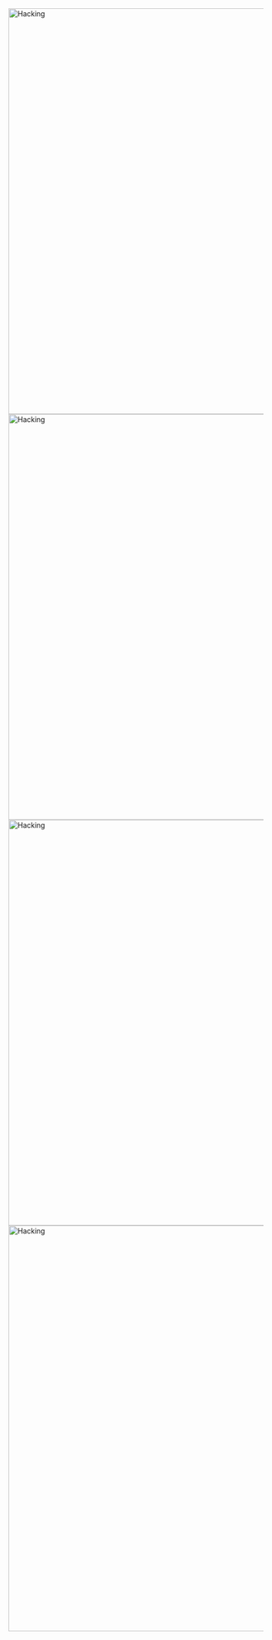 
<img align="center" alt="Hacking" width="800" src="https://t4.ftcdn.net/jpg/07/32/10/81/360_F_732108134_fJIaxPtPWeZ6NB9oOrspxZ2YsAk7EDJ8.webp">
<img align="center" alt="Hacking" width="800" src="https://stock.adobe.com/br/images/streets-of-hong-kong-in-comic-book-style-generative-ai/683508986">
<img align="center" alt="Hacking" width="800" src="https://media.tenor.com/GfSX-u7VGM4AAAAC/coding.gif">
<img align="center" alt="Hacking" width="800" src="https://media.tenor.com/GfSX-u7VGM4AAAAC/coding.gif">


